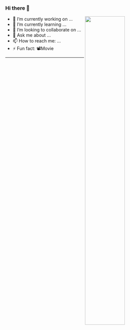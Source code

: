 ### Hi there 👋

[<img align="right" width="50%" src="https://github-readme-stats.vercel.app/api?username=su-zitong">](https://github-readme-stats.vercel.app/api?username=su-zitong)

- 🔭 I’m currently working on ...
- 🌱 I’m currently learning ...
- 👯 I’m looking to collaborate on ...
- 💬 Ask me about ...
- 📫 How to reach me: ...
- ⚡ Fun fact: 📽Movie

---




